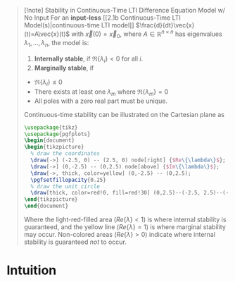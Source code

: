 >[!note] Stability in Continuous-Time LTI Difference Equation Model w/ No Input
>For an **input-less** [[2.1b Continuous-Time LTI Model(s)|continuous-time LTI model]] $\frac{d}{dt}\vec{x}(t)=A\vec{x}(t)$ with $\vec{x}(0)=\vec{x}_0$, where $A \in \mathbb{R}^{n \times n}$ has eigenvalues $\lambda_1,...,\lambda_n$, the model is:
>1. **Internally stable**, if $\Re\{\lambda_i\}<0$ for all $i$.
>2. **Marginally stable**, if
>	- $\Re\{\lambda_i\} \leq 0$
>	- There exists at least one $\lambda_m$ where $\Re\{\lambda_m\}=0$
>	- All poles with a zero real part must be unique.
>
>Continuous-time stability can be illustrated on the Cartesian plane as
>```tikz
>\usepackage{tikz}
>\usepackage{pgfplots}
>\begin{document}
>\begin{tikzpicture}
>	% draw the coordinates
>	\draw[->] (-2.5, 0) -- (2.5, 0) node[right] {$Re\{\lambda\}$};
>	\draw[->] (0,-2.5) -- (0,2.5) node[above] {$Im\{\lambda\}$};
>	\draw[->, thick, color=yellow] (0,-2.5) -- (0,2.5);
>	\pgfsetfillopacity{0.25}
>	% draw the unit circle
>	\draw[thick, color=red!0, fill=red!30] (0,2.5)--(-2.5, 2.5)--(-2.5,-2.5)--(0,-2.5);
>\end{tikzpicture}
>\end{document}
>```
>Where the light-red-filled area ($Re\{\lambda\}<1$) is where internal stability is guaranteed, and the yellow line ($Re\{\lambda\}=1$) is where marginal stability may occur. Non-colored areas ($Re\{\lambda\}>0$) indicate where internal stability is guaranteed *not* to occur.
# Intuition
